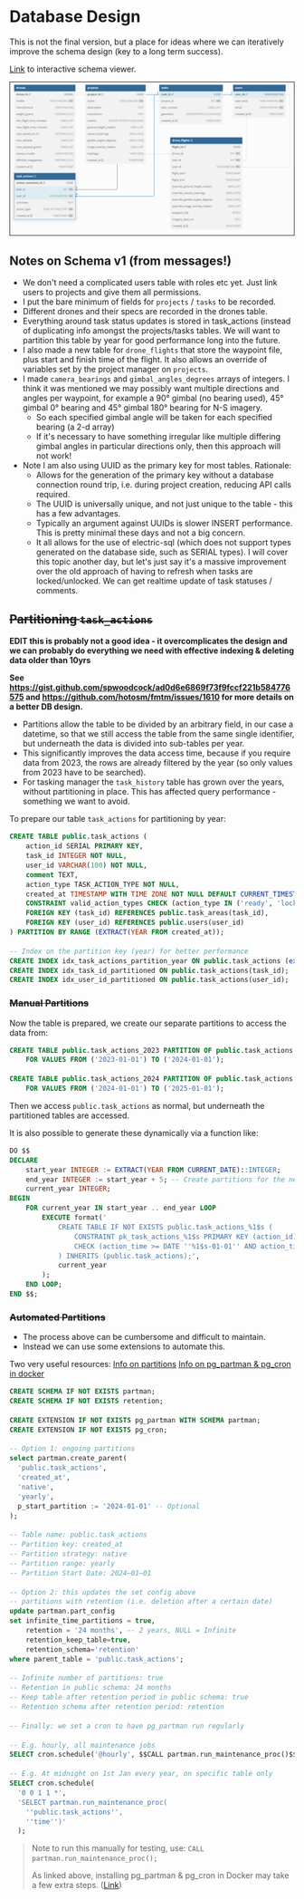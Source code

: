 # Database Design

This is not the final version, but a place for ideas where we can iteratively improve
the schema design (key to a long term success).

[Link](https://dbdiagram.io/d/Drone-667a75a79939893dae2e8b43)
to interactive schema viewer.

![image](./schema_v1.png)

## Notes on Schema v1 (from messages!)

- We don't need a complicated users table with roles etc yet. Just link users to projects and give them all permissions.
- I put the bare minimum of fields for `projects` / `tasks` to be recorded.
- Different drones and their specs are recorded in the drones table.
- Everything around task status updates is stored in task_actions (instead of duplicating
 info amongst the projects/tasks tables. We will want to partition this table by year for
  good performance long into the future.
- I also made a new table for `drone_flights` that store the waypoint file, plus start and
 finish time of the flight. It also allows an override of variables set by the project 
 manager on `projects`.
- I made `camera_bearings` and `gimbal_angles_degrees` arrays of integers. I think it was
 mentioned we may possibly want multiple directions and angles per waypoint, for example
  a 90° gimbal (no bearing used), 45° gimbal 0° bearing and 45° gimbal 180° bearing for
   N-S imagery.
  - So each specified gimbal angle will be taken for each specified bearing (a 2-d array)
  - If it's necessary to have something irregular like multiple differing gimbal angles in particular directions only, then this approach will not work!
- Note I am also using UUID as the primary key for most tables. Rationale:
  - Allows for the generation of the primary key without a database connection round trip,
   i.e. during project creation, reducing API calls required.
  - The UUID is universally unique, and not just unique to the table - this has a few advantages.
  - Typically an argument against UUIDs is slower INSERT performance. This is pretty minimal these days and not a big concern.
  - It all allows for the use of electric-sql (which does not support types generated on
   the database side, such as SERIAL types). I will cover this topic another day, but 
   let's just say it's a massive improvement over the old approach of having to refresh 
   when tasks are locked/unlocked. We can get realtime update of task statuses / comments.

## ~~Partitioning `task_actions`~~

**EDIT this is probably not a good idea - it overcomplicates the design and we can probably do everything we need with effective indexing & deleting data older than 10yrs**

**See https://gist.github.com/spwoodcock/ad0d6e6869f73f9fccf221b584776575 and  https://github.com/hotosm/fmtm/issues/1610 for more details on a better DB design.**

- Partitions allow the table to be divided by an arbitrary field, in our case a datetime,
  so that we still access the table from the same single identifier, but underneath
  the data is divided into sub-tables per year.
- This significantly improves the data access time, because if you require data from
  2023, the rows are already filtered by the year (so only values from 2023 have to be
  searched).
- For tasking manager the `task_history` table has grown over the years, without
  partitioning in place. This has affected query performance - something we want to avoid.

To prepare our table `task_actions` for partitioning by year:

```sql
CREATE TABLE public.task_actions (
    action_id SERIAL PRIMARY KEY,
    task_id INTEGER NOT NULL,
    user_id VARCHAR(100) NOT NULL,
    comment TEXT,
    action_type TASK_ACTION_TYPE NOT NULL,
    created_at TIMESTAMP WITH TIME ZONE NOT NULL DEFAULT CURRENT_TIMESTAMP,
    CONSTRAINT valid_action_types CHECK (action_type IN ('ready', 'locked', 'complete', 'invalid')),
    FOREIGN KEY (task_id) REFERENCES public.task_areas(task_id),
    FOREIGN KEY (user_id) REFERENCES public.users(user_id)
) PARTITION BY RANGE (EXTRACT(YEAR FROM created_at));

-- Index on the partition key (year) for better performance
CREATE INDEX idx_task_actions_partition_year ON public.task_actions (extract(YEAR FROM created_at));
CREATE INDEX idx_task_id_partitioned ON public.task_actions(task_id);
CREATE INDEX idx_user_id_partitioned ON public.task_actions(user_id);
```

### ~~Manual Partitions~~

Now the table is prepared, we create our separate partitions to access the data from:

```sql
CREATE TABLE public.task_actions_2023 PARTITION OF public.task_actions
    FOR VALUES FROM ('2023-01-01') TO ('2024-01-01');

CREATE TABLE public.task_actions_2024 PARTITION OF public.task_actions
    FOR VALUES FROM ('2024-01-01') TO ('2025-01-01');
```

Then we access `public.task_actions` as normal, but underneath the partitioned tables
are accessed.

It is also possible to generate these dynamically via a function like:

```sql
DO $$
DECLARE
    start_year INTEGER := EXTRACT(YEAR FROM CURRENT_DATE)::INTEGER;
    end_year INTEGER := start_year + 5; -- Create partitions for the next 5 years
    current_year INTEGER;
BEGIN
    FOR current_year IN start_year .. end_year LOOP
        EXECUTE format('
            CREATE TABLE IF NOT EXISTS public.task_actions_%1$s (
                CONSTRAINT pk_task_actions_%1$s PRIMARY KEY (action_id),
                CHECK (action_time >= DATE ''%1$s-01-01'' AND action_time < DATE ''%1$s-01-01'' + INTERVAL ''1 year'')
            ) INHERITS (public.task_actions);',
            current_year
        );
    END LOOP;
END $$;
```

### ~~Automated Partitions~~

- The process above can be cumbersome and difficult to maintain.
- Instead we can use some extensions to automate this.

Two very useful resources:
[Info on partitions](https://medium.com/@joao-slgd/partitioning-your-postgresql-table-d56c678d3276)
[Info on pg_partman & pg_cron in docker](https://eduanbekker.com/post/pg-partman/)

```sql
CREATE SCHEMA IF NOT EXISTS partman;
CREATE SCHEMA IF NOT EXISTS retention;

CREATE EXTENSION IF NOT EXISTS pg_partman WITH SCHEMA partman;
CREATE EXTENSION IF NOT EXISTS pg_cron;

-- Option 1: ongoing partitions
select partman.create_parent(
  'public.task_actions',
  'created_at',
  'native',
  'yearly',
  p_start_partition := '2024-01-01' -- Optional
);

-- Table name: public.task_actions
-- Partition key: created_at
-- Partition strategy: native
-- Partition range: yearly
-- Partition Start Date: 2024–01–01

-- Option 2: this updates the set config above
-- partitions with retention (i.e. deletion after a certain date)
update partman.part_config
set infinite_time_partitions = true,
    retention = '24 months', -- 2 years, NULL = Infinite
    retention_keep_table=true,
    retention_schema='retention'
where parent_table = 'public.task_actions';

-- Infinite number of partitions: true
-- Retention in public schema: 24 months
-- Keep table after retention period in public schema: true
-- Retention schema after retention period: retention

-- Finally: we set a cron to have pg_partman run regularly

-- E.g. hourly, all maintenance jobs
SELECT cron.schedule('@hourly', $$CALL partman.run_maintenance_proc()$$);

-- E.g. At midnight on 1st Jan every year, on specific table only
SELECT cron.schedule(
  '0 0 1 1 *',
  'SELECT partman.run_maintenance_proc(
    ''public.task_actions'',
    ''time'')'
  );
```

> Note to run this manually for testing, use: `CALL partman.run_maintenance_proc();`
>
> As linked above, installing pg_partman & pg_cron in Docker may take a few extra steps.
> ([Link](https://eduanbekker.com/post/pg-partman/))
